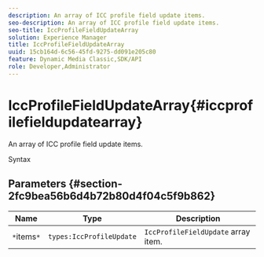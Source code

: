 ```yaml
---
description: An array of ICC profile field update items.
seo-description: An array of ICC profile field update items.
seo-title: IccProfileFieldUpdateArray
solution: Experience Manager
title: IccProfileFieldUpdateArray
uuid: 15cb164d-6c56-45fd-9275-dd091e205c80
feature: Dynamic Media Classic,SDK/API
role: Developer,Administrator
---
```


# IccProfileFieldUpdateArray{#iccprofilefieldupdatearray}

An array of ICC profile field update items.

 Syntax 

## Parameters {#section-2fc9bea56b6d4b72b80d4f04c5f9b862}

|  Name  | Type  | Description  |
|---|---|---|
|  `*`items`*`  | `types:IccProfileUpdate`  | `IccProfileFieldUpdate` array item.  |

